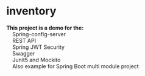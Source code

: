# inventory

**This project is a demo for the:**
<br/>&nbsp;&nbsp;&nbsp;&nbsp;Spring-config-server
<br/>&nbsp;&nbsp;&nbsp;&nbsp;REST API
<br/>&nbsp;&nbsp;&nbsp;&nbsp;Spring JWT Security
<br/>&nbsp;&nbsp;&nbsp;&nbsp;Swagger
<br/>&nbsp;&nbsp;&nbsp;&nbsp;Junit5 and Mockito
<br/>&nbsp;&nbsp;&nbsp;&nbsp;Also example for Spring Boot multi module project
